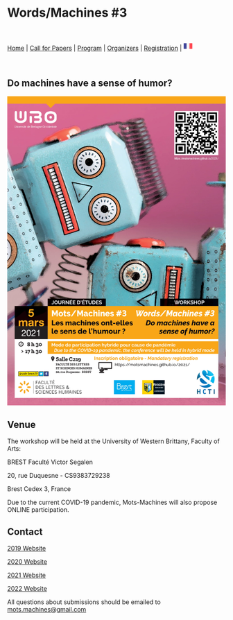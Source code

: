 # Words/Machines #3

<br>

[Home](https://motsmachines.github.io/2021/en) | [Call for Papers](https://motsmachines.github.io/2021/en/cfp) | [Program](https://motsmachines.github.io/2021/en/program) | [Organizers](https://motsmachines.github.io/2021/en/orga) | [Registration](https://motsmachines.github.io/2021/en/registration) | [<img src="FR.png" width="20">](https://motsmachines.github.io/2021/fr)

<br> 

## Do machines have a sense of humor?

![Mots/Machines #3](Affiche-1.jpg)

## Venue
The workshop will be held at the University of Western Brittany, Faculty of Arts:

BREST Faculté Victor Segalen

20, rue Duquesne - CS9383729238

Brest Cedex 3, France

Due to the current COVID-19 pandemic, Mots-Machines will also propose ONLINE participation.

## Contact

[2019 Website](https://motsmachines.github.io/2019)

[2020 Website](https://motsmachines.github.io/2020)

[2021 Website](https://motsmachines.github.io/2021)

[2022 Website](https://motsmachines.github.io/2022)

All questions about submissions should be emailed to [mots.machines@gmail.com](mailto:mots.machines@gmail.com)
